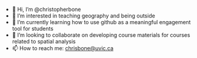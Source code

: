 - 👋 Hi, I’m @christopherbone
- 👀 I’m interested in teaching geography and being outside
- 🌱 I’m currently learning how to use github as a meaningful engagement tool for students
- 💞️ I’m looking to collaborate on developing course materials for courses related to spatial analysis
- 📫 How to reach me: chrisbone@uvic.ca

<!---
christopherbone/christopherbone is a ✨ special ✨ repository because its `README.md` (this file) appears on your GitHub profile.
You can click the Preview link to take a look at your changes.
--->
